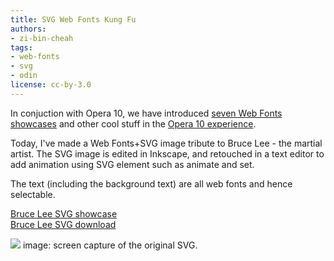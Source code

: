```yaml
---
title: SVG Web Fonts Kung Fu
authors:
- zi-bin-cheah
tags:
- web-fonts
- svg
- odin
license: cc-by-3.0
---
```


<p>
In conjuction with Opera 10, we have introduced <a href="http://dev.opera.com/articles/view/seven-web-fonts-showcases/" target="_blank">seven Web Fonts showcases</a> and other cool stuff in the <a href="http://dev.opera.com/articles/view/the-opera-10-experience/" target="_blank"> Opera 10 experience</a>.
</p>
<p>
Today, I&#39;ve made a Web Fonts+SVG image tribute to Bruce Lee - the martial artist. The SVG image is edited in Inkscape, and retouched in a text editor to add animation using SVG element such as animate and set.
</p>
<p>
The text (including the background text) are all web fonts and hence selectable.
</p>
<p>
<a href="http://people.opera.com/zibin/bruce_lee_8thSept2009.svg">Bruce Lee SVG showcase</a><br />
<a href="http://people.opera.com/zibin/bruce_lee_svg.zip">Bruce Lee SVG download</a>
</p>
<p>
<img src="http://people.opera.com/zibin/bruce_lee_image.png" />
image: screen capture of the original SVG.
</p>



